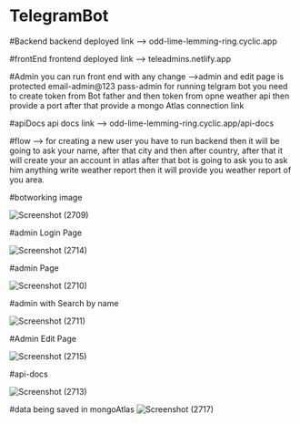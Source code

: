 # TelegramBot 

#Backend
backend deployed link --> odd-lime-lemming-ring.cyclic.app

#frontEnd
frontend deployed link --> teleadmins.netlify.app

#Admin
you can run front end with any change
-->admin and edit page is protected
email-admin@123
pass-admin
for running telgram bot you need to create token from Bot father and then
token from opne weather api then provide a port after that provide a mongo Atlas connection link

#apiDocs
api docs link --> odd-lime-lemming-ring.cyclic.app/api-docs

#flow
--> for creating a new user you have to run backend then it will be going to ask your name, after that city and then after country, after that it will create your an account in atlas after that bot is going to ask you to ask him anything write weather report then it will provide you weather report of you area.

#botworking image

![Screenshot (2709)](https://user-images.githubusercontent.com/112753795/236664944-512d26a5-aa16-449e-9822-2e4e36559751.png)


#admin Login Page 

![Screenshot (2714)](https://user-images.githubusercontent.com/112753795/236665022-073785cc-ddcb-4838-bddc-4236c99f1968.png)


#admin Page 

![Screenshot (2710)](https://user-images.githubusercontent.com/112753795/236665041-2cdef201-74a5-44cc-87c2-83b06b210b92.png)


#admin with Search by name 

![Screenshot (2711)](https://user-images.githubusercontent.com/112753795/236665062-bbdc1285-7cd1-45a1-931b-76cebd82e4be.png)


#Admin Edit Page

![Screenshot (2715)](https://user-images.githubusercontent.com/112753795/236665084-c673d377-4eba-48c9-beb9-994356e099ab.png)


#api-docs

![Screenshot (2713)](https://user-images.githubusercontent.com/112753795/236665104-7cf301f7-c2ca-45ca-9318-d13a5d18163b.png)

#data being saved in mongoAtlas
![Screenshot (2717)](https://user-images.githubusercontent.com/112753795/236665322-0d7e6d80-bede-4a7c-a806-8a17958cfb1a.png)

